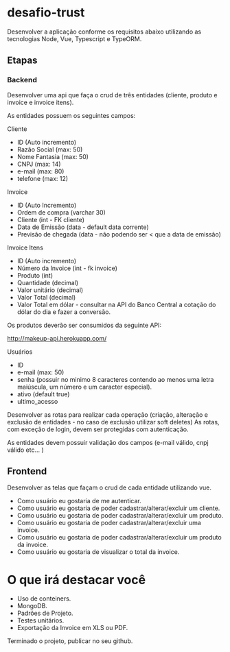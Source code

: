 # desafio-trust

Desenvolver a aplicação conforme os requisitos abaixo utilizando as tecnologias Node, Vue, Typescript e TypeORM.

## Etapas

### Backend

Desenvolver uma api que faça o crud de três entidades (cliente, produto e invoice e invoice itens).

As entidades possuem os seguintes campos:

Cliente

* ID (Auto incremento)
* Razão Social  (max: 50)
* Nome Fantasia (max: 50)
* CNPJ (max: 14)
* e-mail (max: 80)
* telefone (max: 12)

Invoice

* ID (Auto Incremento)
* Ordem de compra (varchar 30)
* Cliente (int - FK cliente)
* Data de Emissão (data - default data corrente)
* Previsão de chegada (data - não podendo ser < que a data de emissão)

Invoice Itens

* ID (Auto incremento)
* Número da Invoice (int - fk invoice)
* Produto (int)
* Quantidade (decimal)
* Valor unitário (decimal)
* Valor Total (decimal)
* Valor Total em dólar - consultar na API do Banco Central a cotação do dólar do dia e fazer a conversão.

Os produtos deverão ser consumidos da seguinte API:

http://makeup-api.herokuapp.com/

Usuários

* ID
* e-mail (max: 50)
* senha (possuir no minimo 8 caracteres contendo ao menos uma letra maiúscula, um número e um caracter especial).
* ativo (default true)
* ultimo_acesso


Desenvolver as rotas para realizar cada operação (criação, alteração e exclusão de entidades - no caso de exclusão utilizar soft deletes)
As rotas, com exceção de login, devem ser protegidas com autenticação.

As entidades devem possuir validação dos campos (e-mail válido, cnpj válido etc... )

## Frontend

Desenvolver as telas que façam o crud de cada entidade utilizando vue.

* Como usuário eu gostaria de me autenticar.
* Como usuário eu gostaria de poder cadastrar/alterar/excluir um cliente.
* Como usuário eu gostaria de poder cadastrar/alterar/excluir um produto.
* Como usuário eu gostaria de poder cadastrar/alterar/excluir uma invoice.
* Como usuário eu gostaria de poder cadastrar/alterar/excluir um produto da invoice.
* Como usuário eu gostaria de visualizar o total da invoice.

# O que irá destacar você

* Uso de conteiners.
* MongoDB.
* Padrões de Projeto.
* Testes unitários.
* Exportação da Invoice em XLS ou PDF.

Terminado o projeto, publicar no seu github.